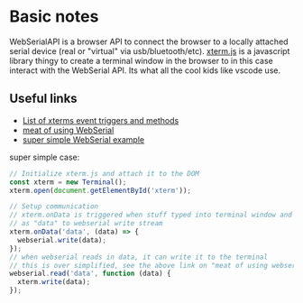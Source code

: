 # Basic notes

WebSerialAPI is a browser API to connect the browser to a locally attached serial device (real or "virtual" via usb/bluetooth/etc).  [xterm.js](https://xtermjs.org/) is a javascript library thingy to create a terminal window in the browser to in this case interact with the WebSerial API.  Its what all the cool kids like vscode use.

## Useful links

- [List of xterms event triggers and methods](https://xtermjs.org/docs/api/terminal/classes/terminal/)
- [meat of using WebSerial](https://codelabs.developers.google.com/codelabs/web-serial#3)
- [super simple WebSerial example](https://github.com/svendahlstrand/web-serial-api)


super simple case:

````javascript
// Initialize xterm.js and attach it to the DOM
const xterm = new Terminal();
xterm.open(document.getElementById('xterm'));

// Setup communication
// xterm.onData is triggered when stuff typed into terminal window and passes that in 
// as "data" to webserial write stream
xterm.onData('data', (data) => {
  webserial.write(data);
});
// when webserial reads in data, it can write it to the terminal
// this is over simplified, see the above link on "meat of using webserial
webserial.read('data', function (data) {
  xterm.write(data);
});
````
